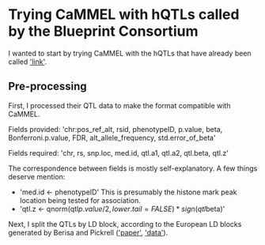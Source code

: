 # Trying CaMMEL with hQTLs called by the Blueprint Consortium

I wanted to start by trying CaMMEL with the hQTLs that have already been called ['link'](ftp://ftp.ebi.ac.uk/pub/databases/blueprint/blueprint_Epivar/qtl_as/).

## Pre-processing

First, I processed their QTL data to make the format compatible with CaMMEL.

Fields provided: 'chr:pos_ref_alt, rsid, phenotypeID, p.value, beta, Bonferroni.p.value, FDR, alt_allele_frequency, std.error_of_beta'

Fields required: 'chr, rs, snp.loc, med.id, qtl.a1, qtl.a2, qtl.beta, qtl.z'

The correspondence between fields is mostly self-explanatory. A few things deserve mention: 

* 'med.id <- phenotypeID' This is presumably the histone mark peak location being tested for association.
* 'qtl.z <- qnorm(qtl$p.value/2,lower.tail=FALSE)*sign(qtl$beta)'

Next, I split the QTLs by LD block, according to the European LD blocks generated by Berisa and Pickrell (['paper'](https://academic.oup.com/bioinformatics/article/32/2/283/1743626), ['data'](https://bitbucket.org/nygcresearch/ldetect-data)).


 

